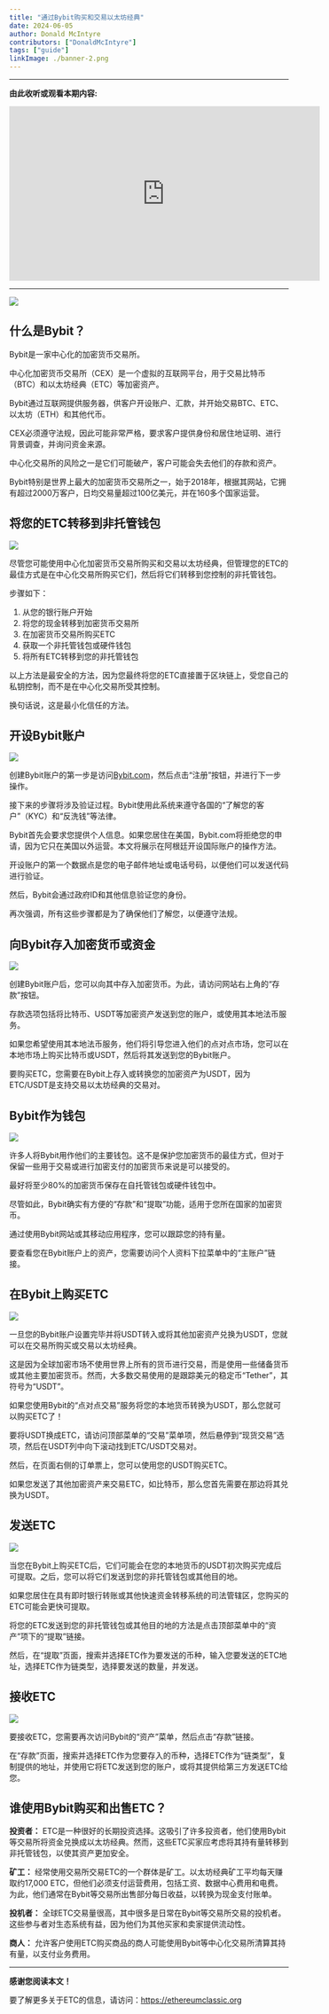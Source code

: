 ```yaml
---
title: "通过Bybit购买和交易以太坊经典"
date: 2024-06-05
author: Donald McIntyre
contributors: ["DonaldMcIntyre"]
tags: ["guide"]
linkImage: ./banner-2.png
---
```


---
**由此收听或观看本期内容:**

<iframe width="560" height="315" src="https://www.youtube.com/embed/FUdUb_zDPTw" title="YouTube video player" frameborder="0" allow="accelerometer; autoplay; clipboard-write; encrypted-media; gyroscope; picture-in-picture; web-share" allowfullscreen></iframe>

---

![](./banner-2.png)

## 什么是Bybit？

Bybit是一家中心化的加密货币交易所。

中心化加密货币交易所（CEX）是一个虚拟的互联网平台，用于交易比特币（BTC）和以太坊经典（ETC）等加密资产。

Bybit通过互联网提供服务器，供客户开设账户、汇款，并开始交易BTC、ETC、以太坊（ETH）和其他代币。

CEX必须遵守法规，因此可能非常严格，要求客户提供身份和居住地证明、进行背景调查，并询问资金来源。

中心化交易所的风险之一是它们可能破产，客户可能会失去他们的存款和资产。

Bybit特别是世界上最大的加密货币交易所之一，始于2018年，根据其网站，它拥有超过2000万客户，日均交易量超过100亿美元，并在160多个国家运营。

## 将您的ETC转移到非托管钱包

![](./2.png)

尽管您可能使用中心化加密货币交易所购买和交易以太坊经典，但管理您的ETC的最佳方式是在中心化交易所购买它们，然后将它们转移到您控制的非托管钱包。

步骤如下：

1. 从您的银行账户开始
2. 将您的现金转移到加密货币交易所
3. 在加密货币交易所购买ETC
4. 获取一个非托管钱包或硬件钱包
5. 将所有ETC转移到您的非托管钱包

以上方法是最安全的方法，因为您最终将您的ETC直接置于区块链上，受您自己的私钥控制，而不是在中心化交易所受其控制。

换句话说，这是最小化信任的方法。

## 开设Bybit账户

![](./3.png)

创建Bybit账户的第一步是访问[Bybit.com](https://bybit.com)，然后点击“注册”按钮，并进行下一步操作。

接下来的步骤将涉及验证过程。Bybit使用此系统来遵守各国的“了解您的客户”（KYC）和“反洗钱”等法律。

Bybit首先会要求您提供个人信息。如果您居住在美国，Bybit.com将拒绝您的申请，因为它只在美国以外运营。本文将展示在阿根廷开设国际账户的操作方法。

开设账户的第一个数据点是您的电子邮件地址或电话号码，以便他们可以发送代码进行验证。

然后，Bybit会通过政府ID和其他信息验证您的身份。

再次强调，所有这些步骤都是为了确保他们了解您，以便遵守法规。

## 向Bybit存入加密货币或资金

![](./4.png)

创建Bybit账户后，您可以向其中存入加密货币。为此，请访问网站右上角的“存款”按钮。

存款选项包括将比特币、USDT等加密资产发送到您的账户，或使用其本地法币服务。

如果您希望使用其本地法币服务，他们将引导您进入他们的点对点市场，您可以在本地市场上购买比特币或USDT，然后将其发送到您的Bybit账户。

要购买ETC，您需要在Bybit上存入或转换您的加密资产为USDT，因为ETC/USDT是支持交易以太坊经典的交易对。

## Bybit作为钱包

![](./5.png)

许多人将Bybit用作他们的主要钱包。这不是保护您加密货币的最佳方式，但对于保留一些用于交易或进行加密支付的加密货币来说是可以接受的。

最好将至少80%的加密货币保存在自托管钱包或硬件钱包中。

尽管如此，Bybit确实有方便的“存款”和“提取”功能，适用于您所在国家的加密货币。

通过使用Bybit网站或其移动应用程序，您可以跟踪您的持有量。

要查看您在Bybit账户上的资产，您需要访问个人资料下拉菜单中的“主账户”链接。

## 在Bybit上购买ETC

![](./6.png)

一旦您的Bybit账户设置完毕并将USDT转入或将其他加密资产兑换为USDT，您就可以在交易所购买或交易以太坊经典。

这是因为全球加密市场不使用世界上所有的货币进行交易，而是使用一些储备货币或其他主要加密货币。然而，大多数交易使用的是跟踪美元的稳定币“Tether”，其符号为“USDT”。

如果您使用Bybit的“点对点交易”服务将您的本地货币转换为USDT，那么您就可以购买ETC了！

要将USDT换成ETC，请访问顶部菜单的“交易”菜单项，然后悬停到“现货交易”选项，然后在USDT列中向下滚动找到ETC/USDT交易对。

然后，在页面右侧的订单票上，您可以使用您的USDT购买ETC。

如果您发送了其他加密资产来交易ETC，如比特币，那么您首先需要在那边将其兑换为USDT。

## 发送ETC

![](./7.png)

当您在Bybit上购买ETC后，它们可能会在您的本地货币的USDT初次购买完成后可提取。之后，您可以将它们发送到您的非托管钱包或其他目的地。

如果您居住在具有即时银行转账或其他快速资金转移系统的司法管辖区，您购买的ETC可能会更快可提取。

将您的ETC发送到您的非托管钱包或其他目的地的方法是点击顶部菜单中的“资产”项下的“提取”链接。

然后，在“提取”页面，搜索并选择ETC作为要发送的币种，输入您要发送的ETC地址，选择ETC作为链类型，选择要发送的数量，并发送。

## 接收ETC

![](./8.png)

要接收ETC，您需要再次访问Bybit的“资产”菜单，然后点击“存款”链接。

在“存款”页面，搜索并选择ETC作为您要存入的币种，选择ETC作为“链类型”，复制提供的地址，并使用它将ETC发送到您的账户，或将其提供给第三方发送ETC给您。

## 谁使用Bybit购买和出售ETC？

**投资者：** ETC是一种很好的长期投资选择。这吸引了许多投资者，他们使用Bybit等交易所将资金兑换成以太坊经典。然而，这些ETC买家应考虑将其持有量转移到非托管钱包，以使其资产更加安全。

**矿工：** 经常使用交易所交易ETC的一个群体是矿工。以太坊经典矿工平均每天赚取约17,000 ETC，但他们必须支付运营费用，包括工资、数据中心费用和电费。为此，他们通常在Bybit等交易所出售部分每日收益，以转换为现金支付账单。

**投机者：** 全球ETC交易量很高，其中很多是日常在Bybit等交易所交易的投机者。这些参与者对生态系统有益，因为他们为其他买家和卖家提供流动性。

**商人：** 允许客户使用ETC购买商品的商人可能使用Bybit等中心化交易所清算其持有量，以支付业务费用。

---

**感谢您阅读本文！**

要了解更多关于ETC的信息，请访问：https://ethereumclassic.org
